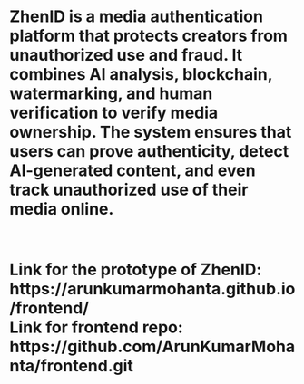 <h1>ZhenID is a media authentication platform that protects creators from unauthorized use and fraud. It combines AI analysis, blockchain, watermarking, and human verification to verify media ownership. The system ensures that users can prove authenticity, detect AI-generated content, and even track unauthorized use of their media online.<h1>
<br>
Link for the prototype of ZhenID: https://arunkumarmohanta.github.io/frontend/
<br>
Link for frontend repo: https://github.com/ArunKumarMohanta/frontend.git

